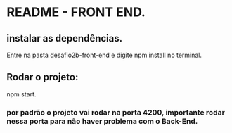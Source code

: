 # README - FRONT END.

## instalar as dependências. 
Entre na pasta desafio2b-front-end e digite npm install no terminal.

## Rodar o projeto:

npm start.

### por padrão o projeto vai rodar na porta 4200, importante rodar nessa porta para não haver problema com o Back-End.
